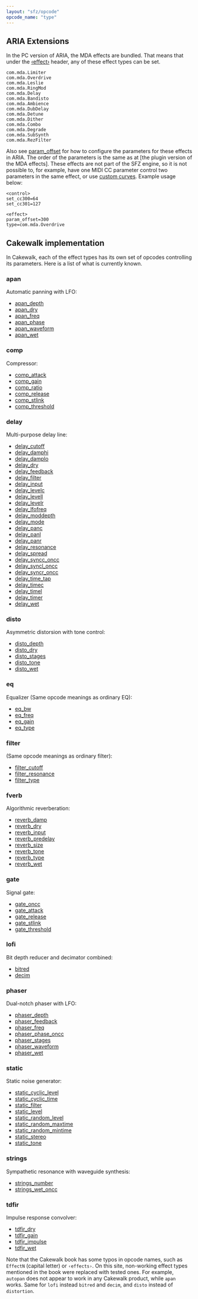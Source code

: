 ```yaml
---
layout: "sfz/opcode"
opcode_name: "type"
---
```


## ARIA Extensions

In the PC version of ARIA, the MDA effects are bundled. That means
that under the [‹effect›](/headers/effect) header, any of these effect types can be set.

```
com.mda.Limiter
com.mda.Overdrive
com.mda.Leslie
com.mda.RingMod
com.mda.Delay
com.mda.Bandisto
com.mda.Ambience
com.mda.DubDelay
com.mda.Detune
com.mda.Dither
com.mda.Combo
com.mda.Degrade
com.mda.SubSynth
com.mda.RezFilter
```

Also see [param_offset](/opcodes/param_offset) for how to
configure the parameters for these effects in ARIA.
The order of the parameters is the same as at [the plugin version of the MDA effects].
These effects are not part of the SFZ engine, so it is not possible to, for
example, have one MIDI CC parameter control two parameters in the same effect,
or use [custom curves](/headers/curve). Example usage below:

```
<control>
set_cc300=64
set_cc301=127

<effect>
param_offset=300
type=com.mda.Overdrive
```

## Cakewalk implementation

In Cakewalk, each of the effect types has its own set of opcodes
controlling its parameters. Here is a list of what is currently known.

### apan
Automatic panning with LFO:
- [apan_depth](apan_depth)
- [apan_dry](apan_dry)
- [apan_freq](apan_freq)
- [apan_phase](apan_phase)
- [apan_waveform](apan_waveform)
- [apan_wet](apan_wet)

### comp
Compressor:
- [comp_attack](comp_attack)
- [comp_gain](comp_gain)
- [comp_ratio](comp_ratio)
- [comp_release](comp_release)
- [comp_stlink](comp_stlink)
- [comp_threshold](comp_threshold)

### delay
Multi-purpose delay line:
- [delay_cutoff](delay_cutoff)
- [delay_damphi](delay_damphi)
- [delay_damplo](delay_damplo)
- [delay_dry](delay_dry)
- [delay_feedback](delay_feedback)
- [delay_filter](delay_filter)
- [delay_input](delay_input)
- [delay_levelc](delay_levelc)
- [delay_levell](delay_levell)
- [delay_levelr](delay_levelr)
- [delay_lfofreq](delay_lfofreq)
- [delay_moddepth](delay_moddepth)
- [delay_mode](delay_mode)
- [delay_panc](delay_panc)
- [delay_panl](delay_panl)
- [delay_panr](delay_panr)
- [delay_resonance](delay_resonance)
- [delay_spread](delay_spread)
- [delay_syncc_oncc](delay_syncc_oncc)
- [delay_syncl_oncc](delay_syncl_oncc)
- [delay_syncr_oncc](delay_syncr_oncc)
- [delay_time_tap](delay_time_tap)
- [delay_timec](delay_timec)
- [delay_timel](delay_timel)
- [delay_timer](delay_timer)
- [delay_wet](delay_wet)

### disto
Asymmetric distorsion with tone control:
- [disto_depth](disto_depth)
- [disto_dry](disto_dry)
- [disto_stages](disto_stages)
- [disto_tone](disto_tone)
- [disto_wet](disto_wet)

### eq
Equalizer (Same opcode meanings as ordinary EQ):
- [eq_bw](eq_bw)
- [eq_freq](eq_freq)
- [eq_gain](eq_gain)
- [eq_type](eq_type)

### filter
(Same opcode meanings as ordinary filter):
- [filter_cutoff](filter_cutoff)
- [filter_resonance](filter_resonance)
- [filter_type](filter_type)

### fverb
Algorithmic reverberation:
- [reverb_damp](reverb_damp)
- [reverb_dry](reverb_dry)
- [reverb_input](reverb_input)
- [reverb_predelay](reverb_predelay)
- [reverb_size](reverb_size)
- [reverb_tone](reverb_tone)
- [reverb_type](reverb_type)
- [reverb_wet](reverb_wet)

### gate
Signal gate:
- [gate_oncc](gate_oncc)
- [gate_attack](gate_attack)
- [gate_release](gate_release)
- [gate_stlink](gate_stlink)
- [gate_threshold](gate_threshold)

### lofi
Bit depth reducer and decimator combined:
- [bitred](bitred)
- [decim](decim)

### phaser
Dual-notch phaser with LFO:
- [phaser_depth](phaser_depth)
- [phaser_feedback](phaser_feedback)
- [phaser_freq](phaser_freq)
- [phaser_phase_oncc](phaser_phase_oncc)
- [phaser_stages](phaser_stages)
- [phaser_waveform](phaser_waveform)
- [phaser_wet](phaser_wet)

### static
Static noise generator:
- [static_cyclic_level](static_cyclic_level)
- [static_cyclic_time](static_cyclic_time)
- [static_filter](static_filter)
- [static_level](static_level)
- [static_random_level](static_random_level)
- [static_random_maxtime](static_random_maxtime)
- [static_random_mintime](static_random_mintime)
- [static_stereo](static_stereo)
- [static_tone](static_tone)

### strings
Sympathetic resonance with waveguide synthesis:
- [strings_number](strings_number)
- [strings_wet_oncc](strings_wet_oncc)

### tdfir
Impulse response convolver:
- [tdfir_dry](tdfir_dry)
- [tdfir_gain](tdfir_gain)
- [tdfir_impulse](tdfir_impulse)
- [tdfir_wet](tdfir_wet)

Note that the Cakewalk book has some typos in opcode names, such as `EffectN`
(capital letter) or `‹effects›`.
On this site, non-working effect types mentioned in the book were replaced with tested
ones. For example, `autopan` does not appear to work in any Cakewalk product, while
`apan` works. Same for `lofi` instead `bitred` and `decim`, and `disto` instead of
`distortion`.
